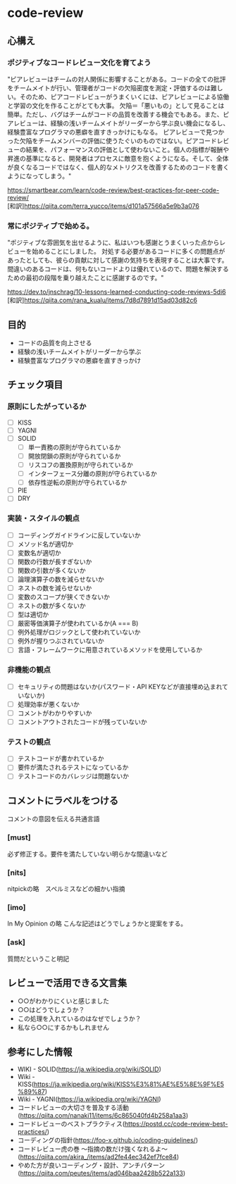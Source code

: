 # code-review

## 心構え

### ポジティブなコードレビュー文化を育てよう

"ピアレビューはチームの対人関係に影響することがある。コードの全ての批評をチームメイトが行い、管理者がコードの欠陥密度を測定・評価するのは難しい。そのため、ピアコードレビューがうまくいくには、ピアレビューによる協働と学習の文化を作ることがとても大事。
欠陥＝「悪いもの」として見ることは簡単。ただし、バグはチームがコードの品質を改善する機会でもある。また、ピアレビューは、経験の浅いチームメイトがリーダーから学ぶ良い機会になるし、経験豊富なプログラマの悪癖を直すきっかけにもなる。
ピアレビューで見つかった欠陥をチームメンバーの評価に使うたぐいのものではない。ピアコードレビューの結果を、パフォーマンスの評価として使わないこと。個人の指標が報酬や昇進の基準になると、開発者はプロセスに敵意を抱くようになる。そして、全体が良くなるコードではなく、個人的なメトリクスを改善するためのコードを書くようになってしまう。"

https://smartbear.com/learn/code-review/best-practices-for-peer-code-review/ </br>
[和訳]https://qiita.com/terra_yucco/items/d101a57566a5e9b3a076

### 常にポジティブで始める。

"ポジティブな雰囲気を出せるように、私はいつも感謝とうまくいった点からレビューを始めることにしました。
対処する必要があるコードに多くの問題点があったとしても、彼らの貢献に対して感謝の気持ちを表現することは大事です。
間違いのあるコードは、何もないコードよりは優れているので、問題を解決するための最初の段階を乗り越えたことに感謝するのです。"

https://dev.to/jnschrag/10-lessons-learned-conducting-code-reviews-5di6 </br>
[和訳]https://qiita.com/rana_kualu/items/7d8d7891d15ad03d82c6

## 目的

- コードの品質を向上させる
- 経験の浅いチームメイトがリーダーから学ぶ
- 経験豊富なプログラマの悪癖を直すきっかけ

## チェック項目

### 原則にしたがっているか

- [ ] KISS
- [ ] YAGNI
- [ ] SOLID
  - [ ] 単一責務の原則が守られているか
  - [ ] 開放閉鎖の原則が守られているか
  - [ ] リスコフの置換原則が守られているか
  - [ ] インターフェース分離の原則が守られているか
  - [ ] 依存性逆転の原則が守られているか
- [ ] PIE
- [ ] DRY

### 実装・スタイルの観点

- [ ] コーディングガイドラインに反していないか
- [ ] メソッド名が適切か
- [ ] 変数名が適切か
- [ ] 関数の行数が長すぎないか
- [ ] 関数の引数が多くないか
- [ ] 論理演算子の数を減らせないか
- [ ] ネストの数を減らせないか
- [ ] 変数のスコープが狭くできないか
- [ ] ネストの数が多くないか
- [ ] 型は適切か
- [ ] 厳密等価演算子が使われているか(A === B)
- [ ] 例外処理がロジックとして使われていないか
- [ ] 例外が握りつぶされていないか
- [ ] 言語・フレームワークに用意されているメソッドを使用しているか

### 非機能の観点

- [ ] セキュリティの問題はないか(パスワード・API KEYなどが直接埋め込まれていないか)
- [ ] 処理効率が悪くないか
- [ ] コメントがわかりやすいか
- [ ] コメントアウトされたコードが残っていないか

### テストの観点

- [ ] テストコードが書かれているか
- [ ] 要件が満たされるテストになっているか
- [ ] テストコードのカバレッジは問題ないか

## コメントにラベルをつける

コメントの意図を伝える共通言語

### [must]
必ず修正する。要件を満たしていない明らかな間違いなど

### [nits]
nitpickの略　スペルミスなどの細かい指摘

### [imo]
In My Opinion の略 こんな記述はどうでしょうかと提案をする。

### [ask]
質問だということ明記

## レビューで活用できる文言集

- ○○がわかりにくいと感じました
- ○○はどうでしょうか？
- この処理を入れているのはなぜでしょうか？
- 私なら○○にするかもしれません

## 参考にした情報

- WIKI - SOLID(https://ja.wikipedia.org/wiki/SOLID)
- Wiki - KISS(https://ja.wikipedia.org/wiki/KISS%E3%81%AE%E5%8E%9F%E5%89%87)
- Wiki - YAGNI(https://ja.wikipedia.org/wiki/YAGNI)
- コードレビューの大切さを普及する活動(https://qiita.com/nanaki11/items/6c865040fd4b258a1aa3)
- コードレビューのベストプラクティス(https://postd.cc/code-review-best-practices/)
- コーディングの指針(https://foo-x.github.io/coding-guidelines/)
- コードレビュー虎の巻 〜指摘の数だけ強くなれるよ〜(https://qiita.com/akira_/items/ad2fe44ec342ef7fce84)
- やめた方が良いコーディング・設計、アンチパターン (https://qiita.com/peutes/items/ad046baa2428b522a133)
